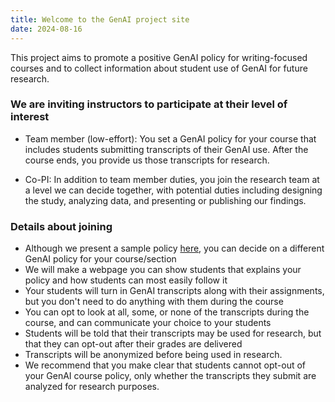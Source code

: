 ```yaml
---
title: Welcome to the GenAI project site
date: 2024-08-16
---
```


This project aims to promote a positive GenAI policy for writing-focused courses and to collect information about student use of GenAI for future research.

### We are inviting instructors to participate at their level of interest

- Team member (low-effort): You set a GenAI policy for your course that includes students submitting transcripts of their GenAI use. After the course ends, you provide us those transcripts for research.

- Co-PI: In addition to team member duties, you join the research team at a level we can decide together, with potential duties including designing the study, analyzing data, and presenting or publishing our findings.

### Details about joining

- Although we present a sample policy [here](/gen-ai-policy/), you can decide on a different GenAI policy for your course/section
- We will make a webpage you can show students that explains your policy and how students can most easily follow it
- Your students will turn in GenAI transcripts along with their assignments, but you don't need to do anything with them during the course
- You can opt to look at all, some, or none of the transcripts during the course, and can communicate your choice to your students
- Students will be told that their transcripts may be used for research, but that they can opt-out after their grades are delivered
- Transcripts will be anonymized before being used in research.
- We recommend that you make clear that students cannot opt-out of your GenAI course policy, only whether the transcripts they submit are analyzed for research purposes.
